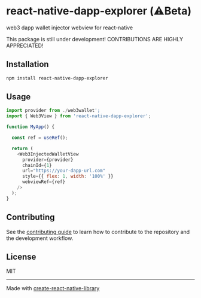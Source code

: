 # react-native-dapp-explorer (⚠️Beta)

web3 dapp wallet injector webview for react-native

This package is still under development! CONTRIBUTIONS ARE HIGHLY APPRECIATED!

## Installation

```sh
npm install react-native-dapp-explorer
```

## Usage

```js
import provider from ./web3wallet';
import { Web3View } from 'react-native-dapp-explorer';

function MyApp() {

  const ref = useRef();

  return (
    <Web3InjectedWalletView
      provider={provider}
      chainId={1}
      url="https://your-dapp-url.com"
      style={{ flex: 1, width: '100%' }}
      webviewRef={ref}
    />
  );
}
```


## Contributing

See the [contributing guide](CONTRIBUTING.md) to learn how to contribute to the repository and the development workflow.

## License

MIT

---

Made with [create-react-native-library](https://github.com/callstack/react-native-builder-bob)
